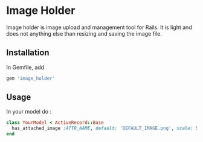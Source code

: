 Image Holder
============

Image holder is image upload and management tool for Rails.
It is light and does not anything else than resizing and saving the image file.

Installation
------------
In Gemfile, add
```ruby
gem 'image_holder'
```

Usage
-----
In your model do :
```ruby 
class YourModel < ActiveRecord::Base
  has_attached_image :ATTR_NAME, default: 'DEFAULT_IMAGE.png', scale: SIZE
end
```
